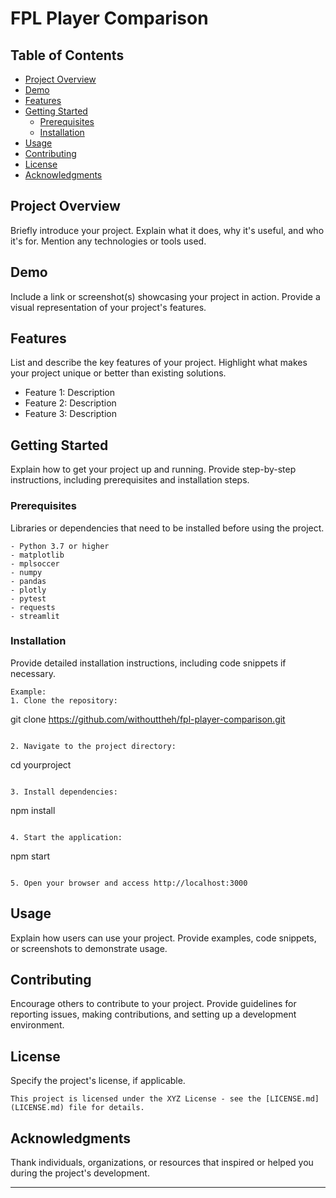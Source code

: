 # FPL Player Comparison



## Table of Contents

- [Project Overview](#project-overview)
- [Demo](#demo)
- [Features](#features)
- [Getting Started](#getting-started)
  - [Prerequisites](#prerequisites)
  - [Installation](#installation)
- [Usage](#usage)
- [Contributing](#contributing)
- [License](#license)
- [Acknowledgments](#acknowledgments)

## Project Overview

Briefly introduce your project. Explain what it does, why it's useful, and who it's for. Mention any technologies or tools used.

## Demo

Include a link or screenshot(s) showcasing your project in action. Provide a visual representation of your project's features.

## Features

List and describe the key features of your project. Highlight what makes your project unique or better than existing solutions.

- Feature 1: Description
- Feature 2: Description
- Feature 3: Description

## Getting Started

Explain how to get your project up and running. Provide step-by-step instructions, including prerequisites and installation steps.

### Prerequisites

Libraries or dependencies that need to be installed before using the project.

```
- Python 3.7 or higher
- matplotlib
- mplsoccer
- numpy
- pandas
- plotly
- pytest
- requests
- streamlit

```

### Installation

Provide detailed installation instructions, including code snippets if necessary.

```
Example:
1. Clone the repository:
   ```
   git clone https://github.com/withouttheh/fpl-player-comparison.git
   ```

2. Navigate to the project directory:
   ```
   cd yourproject
   ```

3. Install dependencies:
   ```
   npm install
   ```

4. Start the application:
   ```
   npm start
   ```

5. Open your browser and access http://localhost:3000
```

## Usage

Explain how users can use your project. Provide examples, code snippets, or screenshots to demonstrate usage.

## Contributing

Encourage others to contribute to your project. Provide guidelines for reporting issues, making contributions, and setting up a development environment.

## License

Specify the project's license, if applicable.

```
This project is licensed under the XYZ License - see the [LICENSE.md](LICENSE.md) file for details.
```

## Acknowledgments

Thank individuals, organizations, or resources that inspired or helped you during the project's development.

---